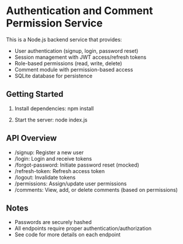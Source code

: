 # Authentication and Comment Permission Service

This is a Node.js backend service that provides:

- User authentication (signup, login, password reset)
- Session management with JWT access/refresh tokens
- Role-based permissions (read, write, delete)
- Comment module with permission-based access
- SQLite database for persistence

## Getting Started

1. Install dependencies:
   npm install

2. Start the server:
   node index.js

## API Overview

- /signup: Register a new user
- /login: Login and receive tokens
- /forgot-password: Initiate password reset (mocked)
- /refresh-token: Refresh access token
- /logout: Invalidate tokens
- /permissions: Assign/update user permissions
- /comments: View, add, or delete comments (based on permissions)

## Notes

- Passwords are securely hashed
- All endpoints require proper authentication/authorization
- See code for more details on each endpoint
